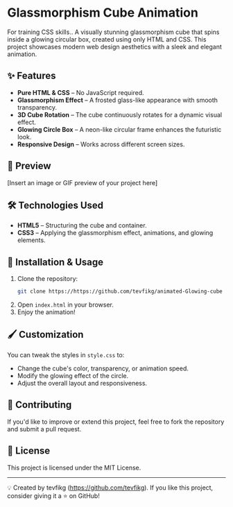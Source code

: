 # Glassmorphism Cube Animation
For training CSS skills.. 
A visually stunning glassmorphism cube that spins inside a glowing circular box, created using only HTML and CSS. This project showcases modern web design aesthetics with a sleek and elegant animation.

## ✨ Features
- **Pure HTML & CSS** – No JavaScript required.
- **Glassmorphism Effect** – A frosted glass-like appearance with smooth transparency.
- **3D Cube Rotation** – The cube continuously rotates for a dynamic visual effect.
- **Glowing Circle Box** – A neon-like circular frame enhances the futuristic look.
- **Responsive Design** – Works across different screen sizes.

## 📸 Preview
[Insert an image or GIF preview of your project here]

## 🛠️ Technologies Used
- **HTML5** – Structuring the cube and container.
- **CSS3** – Applying the glassmorphism effect, animations, and glowing elements.

## 📂 Installation & Usage
1. Clone the repository:
   ```sh
   git clone https://https://github.com/tevfikg/animated-Glowing-cube
   ```
2. Open `index.html` in your browser.
3. Enjoy the animation!

## 🖌️ Customization
You can tweak the styles in `style.css` to:
- Change the cube's color, transparency, or animation speed.
- Modify the glowing effect of the circle.
- Adjust the overall layout and responsiveness.

## 🤝 Contributing
If you'd like to improve or extend this project, feel free to fork the repository and submit a pull request.

## 📜 License
This project is licensed under the MIT License.

---
💡 Created by tevfikg (https://github.com/tevfikg). If you like this project, consider giving it a ⭐ on GitHub!
